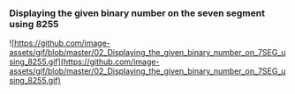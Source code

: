 ### Displaying the given binary number on the seven segment using 8255

![https://github.com/image-assets/gif/blob/master/02_Displaying_the_given_binary_number_on_7SEG_using_8255.gif](https://github.com/image-assets/gif/blob/master/02_Displaying_the_given_binary_number_on_7SEG_using_8255.gif)

